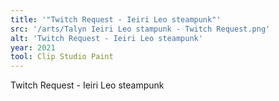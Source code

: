 ```yaml
---
title: '"Twitch Request - Ieiri Leo steampunk"'
src: '/arts/Talyn Ieiri Leo stampunk - Twitch Request.png'
alt: 'Twitch Request - Ieiri Leo steampunk'
year: 2021
tool: Clip Studio Paint
---
```


Twitch Request - Ieiri Leo steampunk

